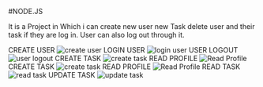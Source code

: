 
#NODE.JS 

It is a Project in Which i can create new user new Task delete user and their task if they are log in. User can also log out through it.

CREATE USER
![create user](https://user-images.githubusercontent.com/44259458/62044421-86b1af00-b220-11e9-9df9-cbc76b48aebd.PNG)
LOGIN USER
![login user](https://user-images.githubusercontent.com/44259458/62044427-8a453600-b220-11e9-83aa-dd4029593601.PNG)
USER LOGOUT
![user logout](https://user-images.githubusercontent.com/44259458/62044430-8b766300-b220-11e9-81d4-99b8297a9023.PNG)
CREATE TASK
![create task](https://user-images.githubusercontent.com/44259458/62044434-8e715380-b220-11e9-981f-0421995a76a9.PNG)
READ PROFILE
![Read Profile](https://user-images.githubusercontent.com/44259458/62044439-8fa28080-b220-11e9-872d-28d9448ddfe6.PNG)
CREATE TASK
![create task](https://user-images.githubusercontent.com/44259458/62044446-93360780-b220-11e9-95d5-6e630922afb2.PNG)
READ PROFILE
![Read Profile](https://user-images.githubusercontent.com/44259458/62044668-22dbb600-b221-11e9-9820-f6376895a58e.PNG)
READ TASK
![read task](https://user-images.githubusercontent.com/44259458/62044671-240ce300-b221-11e9-890a-213299ec1ae1.PNG)
UPDATE TASK
![update task](https://user-images.githubusercontent.com/44259458/62044683-27a06a00-b221-11e9-8b42-a1b22ae2a903.PNG)
